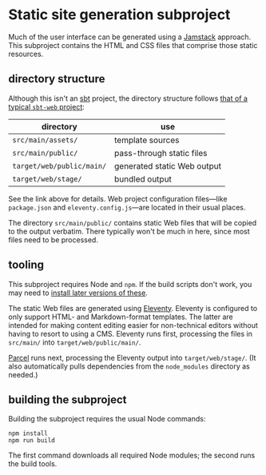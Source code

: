 # Static site generation subproject

Much of the user interface can be generated using a [Jamstack][Jamstack] approach.
This subproject contains the HTML and CSS files that comprise those static resources.

## directory structure

Although this isn't an [sbt][sbt] project,
the directory structure follows [that of a typical <code>sbt-web</code> project][sbt-web-layout]:

| directory                 | use                         |
|---------------------------|-----------------------------|
| `src/main/assets/`        | template sources            |
| `src/main/public/`        | pass-through static files   |
| `target/web/public/main/` | generated static Web output |
| `target/web/stage/`       | bundled output              |

See the link above for details.
Web project configuration files—like `package.json` and `eleventy.config.js`—are located in their usual places.

The directory `src/main/public/` contains static Web files that will be copied to the output verbatim.
There typically won't be much in here, since most files need to be processed.

## tooling

This subproject requires Node and `npm`.
If the build scripts don't work, you may need to [install later versions of these][node-install].

The static Web files are generated using [Eleventy][Eleventy].
Eleventy is configured to only support HTML- and Markdown-format templates.
The latter are intended for making content editing easier for non-technical editors
without having to resort to using a CMS.
Eleventy runs first, processing the files in `src/main/` into `target/web/public/main/`.

[Parcel][Parcel] runs next, processing the Eleventy output into `target/web/stage/`.
(It also automatically pulls dependencies from the `node_modules` directory as needed.)

## building the subproject

Building the subproject requires the usual Node commands:
```shell
npm install
npm run build
```
The first command downloads all required Node modules;
the second runs the build tools.

[Eleventy]: https://www.11ty.dev/
[Jamstack]: https://en.wikipedia.org/wiki/Jamstack
[node-install]: https://docs.npmjs.com/downloading-and-installing-node-js-and-npm
[Parcel]: https://parceljs.org/
[sbt]: https://www.scala-sbt.org/
[sbt-web-layout]: https://github.com/sbt/sbt-web/blob/main/README.md#file-directory-layout
